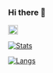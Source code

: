### Hi there 👋

<!--
**sae-github/sae-github** is a ✨ _special_ ✨ repository because its `README.md` (this file) appears on your GitHub profile.

Here are some ideas to get you started:

- 🔭 I’m currently working on ...
- 🌱 I’m currently learning ...
- 👯 I’m looking to collaborate on ...
- 🤔 I’m looking for help with ...
- 💬 Ask me about ...
- 📫 How to reach me: ...
- 😄 Pronouns: ...
- ⚡ Fun fact: ...
-->
<a href="http://twitter.com/sae-prog">
    <img height="20" src="https://img.shields.io/twitter/follow/sae-prog?label=Twitter&logo=twitter&style=flat" />
  </a>
  
[![Stats](https://github-readme-stats.vercel.app/api?username=sae-github&count_private=true&show_icons=true)](https://github.com/sae-github)

[![Langs](https://github-readme-stats.vercel.app/api/top-langs/?username=sae-github&layout=compact)](https://github.com/sae-github)
